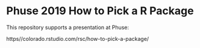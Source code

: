 # Phuse 2019 How to Pick a R Package

This repository supports a presentation at Phuse:

https//colorado.rstudio.com/rsc/how-to-pick-a-package/
